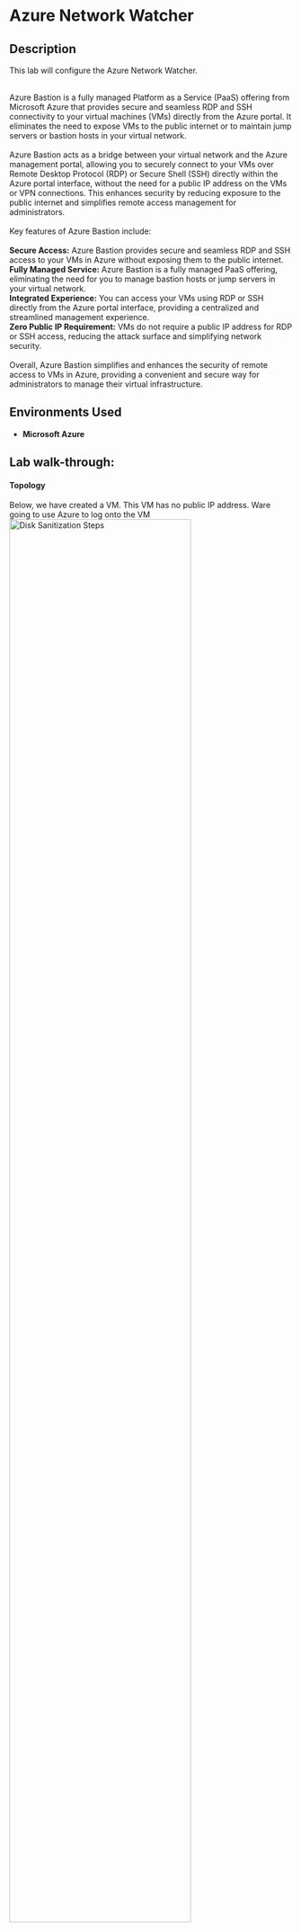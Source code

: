<h1>Azure Network Watcher</h1>

<h2>Description</h2>
This lab will configure the Azure Network Watcher.<br /><br />

Azure Bastion is a fully managed Platform as a Service (PaaS) offering from Microsoft Azure that provides secure and seamless RDP and SSH connectivity to your virtual machines (VMs) directly from the Azure portal. It eliminates the need to expose VMs to the public internet or to maintain jump servers or bastion hosts in your virtual network.
<br /><br />
Azure Bastion acts as a bridge between your virtual network and the Azure management portal, allowing you to securely connect to your VMs over Remote Desktop Protocol (RDP) or Secure Shell (SSH) directly within the Azure portal interface, without the need for a public IP address on the VMs or VPN connections. This enhances security by reducing exposure to the public internet and simplifies remote access management for administrators.
<br /><br />
Key features of Azure Bastion include:
<br /><br />
<b>Secure Access:</b> Azure Bastion provides secure and seamless RDP and SSH access to your VMs in Azure without exposing them to the public internet.<br />
<b>Fully Managed Service:</b> Azure Bastion is a fully managed PaaS offering, eliminating the need for you to manage bastion hosts or jump servers in your virtual network.<br />
<b>Integrated Experience:</b> You can access your VMs using RDP or SSH directly from the Azure portal interface, providing a centralized and streamlined management experience.<br />
<b>Zero Public IP Requirement:</b> VMs do not require a public IP address for RDP or SSH access, reducing the attack surface and simplifying network security.
<br />
<br />
Overall, Azure Bastion simplifies and enhances the security of remote access to VMs in Azure, providing a convenient and secure way for administrators to manage their virtual infrastructure.



<h2>Environments Used </h2>

- <b>Microsoft Azure</b>

<h2>Lab walk-through:</h2>

<p align="center">
<h4>Topology</h4>
Below, we have created a VM. This VM has no public IP address. Ware going to use Azure to log onto the VM<br/>
<img src="https://i.imgur.com/bhbcrm3.png" height="80%" width="80%" alt="Disk Sanitization Steps"/>
<br />

<h4>Step 1</h4> 
Create a Bastion subnet.<br/>
<img src="https://i.imgur.com/M5MkGaP.png" height="80%" width="80%" alt="Disk Sanitization Steps"/>
<h4>Step 3</h4> 

<h4>Step 2</h4> 
Configure Bastion.<br/>
<img src="https://i.imgur.com/YnUlt3I.png" height="80%" width="80%" alt="Disk Sanitization Steps"/>
<h4>Step 3</h4>

<h4>Step 3</h4> 
Log into the VM.<br/>
<img src="https://i.imgur.com/tmw9F3Z.png" height="80%" width="80%" alt="Disk Sanitization Steps"/>
<img src="https://i.imgur.com/Vtbz3yY.png" height="80%" width="80%" alt="Disk Sanitization Steps"/>
